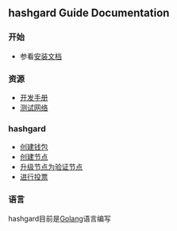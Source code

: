 ## hashgard Guide  Documentation

### 开始

-  参看[安装文档](./Guide/installation.md)

### 资源

- [开发手册](/dev/README.md)
- [测试网络](/test/)



### hashgard

- [创建钱包](/dev/command/hashgardcli/keys/add.md)
- [创建节点](/learn/Guide/genesis.md)
- [升级节点为验证节点](/learn/Guide/GreatValidator.md)
- [进行投票](/learn/Guide/gov.md)



### 语言

hashgard目前是[Golang](https://golang.org/)语言编写